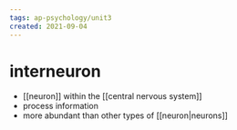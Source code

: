 ```yaml
---
tags: ap-psychology/unit3 
created: 2021-09-04
---
```


# interneuron

- [[neuron]] within the [[central nervous system]]
- process information
- more abundant than other types of [[neuron|neurons]] 
